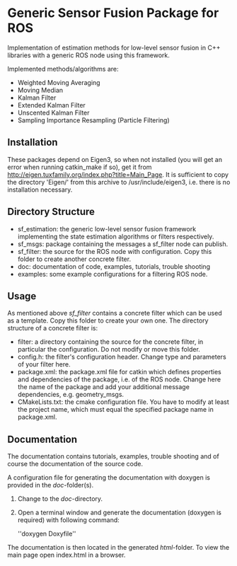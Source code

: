 Generic Sensor Fusion Package for ROS
=====================================

Implementation of estimation methods for low-level sensor fusion in
C++ libraries with a generic ROS node using this framework.

Implemented methods/algorithms are:

* Weighted Moving Averaging
* Moving Median
* Kalman Filter
* Extended Kalman Filter
* Unscented Kalman Filter
* Sampling Importance Resampling (Particle Filtering)


Installation
------------

These packages depend on Eigen3, so when not installed (you will get
an error when running catkin_make if so), get it from
http://eigen.tuxfamily.org/index.php?title=Main_Page. It is sufficient
to copy the directory 'Eigen/' from this archive to
/usr/include/eigen3, i.e. there is no installation necessary.


Directory Structure
-------------------

* sf_estimation: the generic low-level sensor fusion framework
  implementing the state estimation algorithms or filters
  respectively.
* sf_msgs: package containing the messages a sf_filter node can
  publish.
* sf_filter: the source for the ROS node with configuration. Copy this
  folder to create another concrete filter.
* doc: documentation of code, examples, tutorials, trouble shooting
* examples: some example configurations for a filtering ROS node.


Usage
-----

As mentioned above *sf_filter* contains a concrete filter which can be
used as a template. Copy this folder to create your own one. The
directory structure of a concrete filter is:

* filter: a directory containing the source for the concrete filter,
  in particular the configuration. Do not modify or move this folder.
* config.h: the filter's configuration header. Change type and
  parameters of your filter here.
* package.xml: the package.xml file for catkin which defines
  properties and dependencies of the package, i.e. of the ROS
  node. Change here the name of the package and add your additional
  message dependencies, e.g. geometry_msgs.
* CMakeLists.txt: the cmake configuration file. You have to modify at
  least the project name, which must equal the specified package name
  in package.xml.


Documentation
-------------

The documentation contains tutorials, examples, trouble shooting and
of course the documentation of the source code.

A configuration file for generating the documentation with doxygen is
provided in the *doc*-folder(s).

1. Change to the *doc*-directory.  

2. Open a terminal window and generate the documentation (doxygen is
   required) with following command: 

   ''doxygen Doxyfile''

The documentation is then located in the generated *html*-folder. To
view the main page open index.html in a browser.